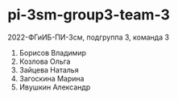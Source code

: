 # pi-3sm-group3-team-3
2022-ФГиИБ-ПИ-3см, подгруппа 3, команда 3
1. Борисов Владимир 
2. Козлова Ольга
3. Зайцева Наталья 
4. Загоскина Марина
5. Ивушкин Александр
